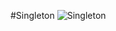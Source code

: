 #Singleton
![Singleton](https://github.com/user-attachments/assets/a1385cd6-8d03-42c9-bae4-baf013d5f638)
